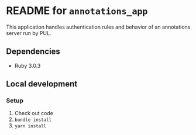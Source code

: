 # README for `annotations_app`

This application handles authentication rules and behavior of an annotations server run by PUL.

## Dependencies

* Ruby 3.0.3

## Local development

### Setup
1. Check out code
1. `bundle install`
1. `yarn install`
